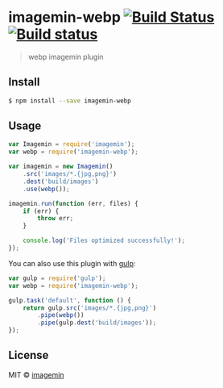 # imagemin-webp [![Build Status](http://img.shields.io/travis/imagemin/imagemin-webp.svg?style=flat)](https://travis-ci.org/imagemin/imagemin-webp) [![Build status](https://ci.appveyor.com/api/projects/status/erd3nf73djfm4gjp)](https://ci.appveyor.com/project/ShinnosukeWatanabe/imagemin-webp)

> webp imagemin plugin


## Install

```sh
$ npm install --save imagemin-webp
```


## Usage

```js
var Imagemin = require('imagemin');
var webp = require('imagemin-webp');

var imagemin = new Imagemin()
	.src('images/*.{jpg,png}')
	.dest('build/images')
	.use(webp());

imagemin.run(function (err, files) {
	if (err) {
		throw err;
	}

	console.log('Files optimized successfully!'); 
});
```

You can also use this plugin with [gulp](http://gulpjs.com):

```js
var gulp = require('gulp');
var webp = require('imagemin-webp');

gulp.task('default', function () {
	return gulp.src('images/*.{jpg,png}')
		.pipe(webp())
		.pipe(gulp.dest('build/images'));
});
```


## License

MIT © [imagemin](https://github.com/imagemin)
